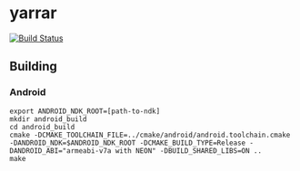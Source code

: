 # yarrar
[![Build Status](https://travis-ci.com/ndob/yarrar.svg?token=VufYWjmk7wxVPM2557Mq)](https://travis-ci.com/ndob/yarrar)

## Building

### Android
```shell
export ANDROID_NDK_ROOT=[path-to-ndk]
mkdir android_build
cd android_build
cmake -DCMAKE_TOOLCHAIN_FILE=../cmake/android/android.toolchain.cmake -DANDROID_NDK=$ANDROID_NDK_ROOT -DCMAKE_BUILD_TYPE=Release -DANDROID_ABI="armeabi-v7a with NEON" -DBUILD_SHARED_LIBS=ON ..
make
```

